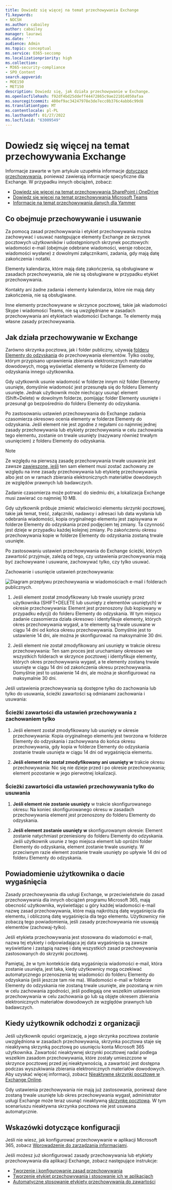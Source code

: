 ```yaml
---
title: Dowiedz się więcej na temat przechowywania Exchange
f1.keywords:
- NOCSH
ms.author: cabailey
author: cabailey
manager: laurawi
ms.date: ''
audience: Admin
ms.topic: conceptual
ms.service: O365-seccomp
ms.localizationpriority: high
ms.collection:
- M365-security-compliance
- SPO_Content
search.appverid:
- MOE150
- MET150
description: Dowiedz się, jak działa przechowywanie w Exchange.
ms.openlocfilehash: f92df4bd25ddeff44472865c9ae221014050afaa
ms.sourcegitcommit: 400ef9ac34247978e3de7ecc0b376c4abb6c99d8
ms.translationtype: MT
ms.contentlocale: pl-PL
ms.lasthandoff: 01/27/2022
ms.locfileid: "63009549"
---
```

# <a name="learn-about-retention-for-exchange"></a>Dowiedz się więcej na temat przechowywania Exchange

Informacje zawarte w tym artykule uzupełnia informacje [dotyczące przechowywania,](retention.md) ponieważ zawierają informacje specyficzne dla Exchange.  W przypadku innych obciążeń, zobacz:

- [Dowiedz się więcej na temat przechowywania SharePoint i OneDrive](retention-policies-sharepoint.md)
- [Dowiedz się więcej na temat przechowywania Microsoft Teams](retention-policies-teams.md)
- [Informacje na temat przechowywania danych dla Yammer](retention-policies-yammer.md)

## <a name="whats-included-for-retention-and-deletion"></a>Co obejmuje przechowywanie i usuwanie

Za pomocą zasad przechowywania i etykiet przechowywania można zachowywać i usuwać następujące elementy Exchange ze skrzynek pocztowych użytkowników i udostępnionych skrzynek pocztowych: wiadomości e-mail (obejmuje odebrane wiadomości, wersje robocze, wiadomości wysłane) z dowolnymi załącznikami, zadania, gdy mają datę zakończenia i notatki. 

Elementy kalendarza, które mają datę zakończenia, są obsługiwane w zasadach przechowywania, ale nie są obsługiwane w przypadku etykiet przechowywania.

Kontakty ani żadne zadania i elementy kalendarza, które nie mają daty zakończenia, nie są obsługiwane.

Inne elementy przechowywane w skrzynce pocztowej, takie jak wiadomości Skype i wiadomości Teams, nie są uwzględniane w zasadach przechowywania ani etykietach wiadomości Exchange. Te elementy mają własne zasady przechowywania.

## <a name="how-retention-works-for-exchange"></a>Jak działa przechowywanie w Exchange

Zarówno skrzynka pocztowa, jak i folder publiczny, używają [folderu Elementy do odzyskania](/exchange/security-and-compliance/recoverable-items-folder/recoverable-items-folder) do przechowywania elementów. Tylko osoby, którym przypisano uprawnienia zbierania elektronicznych materiałów dowodowych, mogą wyświetlać elementy w folderze Elementy do odzyskania innego użytkownika.
  
Gdy użytkownik usunie wiadomość w folderze innym niż folder Elementy usunięte, domyślnie wiadomość jest przesunęła się do folderu Elementy usunięte. Jednak użytkownik może niechcący usunąć element (Shift+Delete) w dowolnym folderze, pomijając folder Elementy usunięte i przesunął go bezpośrednio do folderu Elementy do odzyskania.
  
Po zastosowaniu ustawień przechowywania do Exchange zadania czasomierza okresowo ocenia elementy w folderze Elementy do odzyskania. Jeśli element nie jest zgodne z regułami co najmniej jednej zasady przechowywania lub etykiety przechowywania w celu zachowania tego elementu, zostanie on trwale usunięty (nazywany również trwałym usunięciem) z folderu Elementy do odzyskania.

> [!NOTE]
> Ze względu na pierwszą zasadę przechowywania trwałe usuwanie jest zawsze [zawieszone, jeśli](retention.md#the-principles-of-retention-or-what-takes-precedence) ten sam element musi zostać zachowany ze względu na inne zasady przechowywania lub etykietę przechowywania albo jest on w ramach zbierania elektronicznych materiałów dowodowych ze względów prawnych lub badawczych.

Zadanie czasomierza może potrwać do siedmiu dni, a lokalizacja Exchange musi zawierać co najmniej 10 MB.
  
Gdy użytkownik próbuje zmienić właściwości elementu skrzynki pocztowej, takie jak temat, treść, załączniki, nadawcy i adresaci lub data wysłania lub odebrania wiadomości, kopia oryginalnego elementu jest zapisywana w folderze Elementy do odzyskania przed podjęciem tej zmiany. Ta czynność jest dzieje w przypadku każdej kolejnej zmiany. Po zakończeniu okresu przechowywania kopie w folderze Elementy do odzyskania zostaną trwale usunięte.

Po zastosowaniu ustawień przechowywania do Exchange ścieżki, których zawartość przyjmuje, zależą od tego, czy ustawienia przechowywania mają być zachowywane i usuwane, zachowywać tylko, czy tylko usuwać.

Zachowanie i usunięcie ustawień przechowywania:

![Diagram przepływu przechowywania w wiadomościach e-mail i folderach publicznych.](../media/88f174cc-bbf4-4305-93d7-0515f496c8f9.png)

1.  Jeśli element został zmodyfikowany lub trwale usunięty przez użytkownika (SHIFT+DELETE lub usunięty z elementów usuniętych) w okresie przechowywania: Element jest przenoszony (lub kopiowany w przypadku edycji) do folderu Elementy do odzyskania. W tym miejscu zadanie czasomierza działa okresowo i identyfikuje elementy, których okres przechowywania wygasł, a te elementy są trwale usuwane w ciągu 14 dni od końca okresu przechowywania. Domyślnie jest to ustawienie 14 dni, ale można je skonfigurować na maksymalnie 30 dni.

2.  Jeśli element nie został zmodyfikowany ani usunięty w trakcie okresu przechowywania: Ten sam proces jest uruchamiany okresowo we wszystkich folderach w skrzynce pocztowej i identyfikuje elementy, których okres przechowywania wygasł, a te elementy zostaną trwale usunięte w ciągu 14 dni od zakończenia okresu przechowywania. Domyślnie jest to ustawienie 14 dni, ale można je skonfigurować na maksymalnie 30 dni. 

Jeśli ustawienia przechowywania są dostępne tylko do zachowania lub tylko do usuwania, ścieżki zawartości są odmianami zachowania i usuwania:

### <a name="content-paths-for-retain-only-retention-settings"></a>Ścieżki zawartości dla ustawień przechowywania z zachowaniem tylko

1.  Jeśli element został zmodyfikowany lub usunięty w okresie przechowywania: Kopia oryginalnego elementu jest tworzona w folderze Elementy do odzyskania i zachowywana do końca okresu przechowywania, gdy kopia w folderze Elementy do odzyskania zostanie trwale usunięta w ciągu 14 dni od wygaśnięcia elementu. 

2. **Jeśli element nie został zmodyfikowany ani usunięty w** trakcie okresu przechowywania: Nic się nie dzieje przed i po okresie przechowywania; element pozostanie w jego pierwotnej lokalizacji.

### <a name="content-paths-for-delete-only-retention-settings"></a>Ścieżki zawartości dla ustawień przechowywania tylko do usuwania

1. **Jeśli element nie zostanie usunięty** w trakcie skonfigurowanego okresu: Na koniec skonfigurowanego okresu w zasadach przechowywania element jest przenoszony do folderu Elementy do odzyskania. 

2. **Jeśli element zostanie usunięty w** skonfigurowanym okresie: Element zostanie natychmiast przeniesiony do folderu Elementy do odzyskania. Jeśli użytkownik usunie z tego miejsca element lub opróżni folder Elementy do odzyskania, element zostanie trwale usunięty. W przeciwnym razie element zostanie trwale usunięty po upływie 14 dni od folderu Elementy do odzyskania. 

## <a name="user-notification-of-expiry-date"></a>Powiadomienie użytkownika o dacie wygaśnięcia

Zasady przechowywania dla usługi Exchange, w przeciwieństwie do zasad przechowywania dla innych obciążeń programu Microsoft 365, mają obecność użytkownika, wyświetlając u góry każdej wiadomości e-mail nazwę zasad przechowywania, które mają najkrótszą datę wygaśnięcia dla elementu, i obliczoną datę wygaśnięcia dla tego elementu. Użytkownicy nie zobaczą tego powiadomienia, jeśli zasady przechowywania nie usuwają elementów (zachowaj-tylko).

Jeśli etykieta przechowywania jest stosowana do wiadomości e-mail, nazwa tej etykiety i odpowiadająca jej data wygaśnięcia są zawsze wyświetlane i zastąpią nazwę i datę wszystkich zasad przechowywania zastosowanych do skrzynki pocztowej.

Pamiętaj, że w tym kontekście datą wygaśnięcia wiadomości e-mail, która zostanie usunięta, jest taka, kiedy użytkownicy mogą oczekiwać automatycznego przenoszenia tej wiadomości do folderu Elementy do odzyskania (jeśli jeszcze tam nie ma). Wiadomości e-mail w folderze Elementy do odzyskania nie zostaną trwale usunięte, ale pozostaną w nim w celu zachowania zgodności, jeśli podlegają one wszelkim ustawieniom przechowywania w celu zachowania go lub są objęte okresem zbierania elektronicznych materiałów dowodowych ze względów prawnych lub badawczych.

## <a name="when-a-user-leaves-the-organization"></a>Kiedy użytkownik odchodzi z organizacji 

Jeśli użytkownik opuści organizację, a jego skrzynka pocztowa zostanie uwzględniona w zasadach przechowywania, skrzynka pocztowa staje się nieaktywną skrzynką pocztową po usunięciu konta Microsoft 365 użytkownika. Zawartość nieaktywnej skrzynki pocztowej nadal podlega wszelkim zasadom przechowywania, które zostały umieszczone w skrzynce pocztowej przed jej nieaktywnością, a zawartość jest dostępna podczas wyszukiwania zbierania elektronicznych materiałów dowodowych. Aby uzyskać więcej informacji, zobacz [Nieaktywne skrzynki pocztowe w Exchange Online](inactive-mailboxes-in-office-365.md).

Gdy ustawienia przechowywania nie mają już zastosowania, ponieważ dane zostaną trwale usunięte lub okres przechowywania wygasł, administrator usługi Exchange może teraz usunąć nieaktywną [skrzynkę pocztową](delete-an-inactive-mailbox.md). W tym scenariuszu nieaktywna skrzynka pocztowa nie jest usuwana automatycznie.

## <a name="configuration-guidance"></a>Wskazówki dotyczące konfiguracji

Jeśli nie wiesz, jak konfigurować przechowywanie w aplikacji Microsoft 365, zobacz [Wprowadzenie do zarządzania informacjami](get-started-with-information-governance.md).

Jeśli możesz już skonfigurować zasady przechowywania lub etykiety przechowywania dla aplikacji Exchange, zobacz następujące instrukcje:
- [Tworzenie i konfigurowanie zasad przechowywania](create-retention-policies.md)
- [Tworzenie etykiet przechowywania i stosowanie ich w aplikacjach](create-apply-retention-labels.md)
- [Automatyczne stosowanie etykiety przechowywania do zawartości](apply-retention-labels-automatically.md)